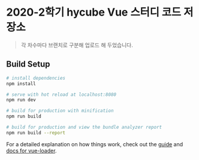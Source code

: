 # 2020-2학기 hycube Vue 스터디 코드 저장소

> 각 차수마다 브랜치로 구분해 업로드 해 두었습니다.

## Build Setup

``` bash
# install dependencies
npm install

# serve with hot reload at localhost:8080
npm run dev

# build for production with minification
npm run build

# build for production and view the bundle analyzer report
npm run build --report
```

For a detailed explanation on how things work, check out the [guide](http://vuejs-templates.github.io/webpack/) and [docs for vue-loader](http://vuejs.github.io/vue-loader).
